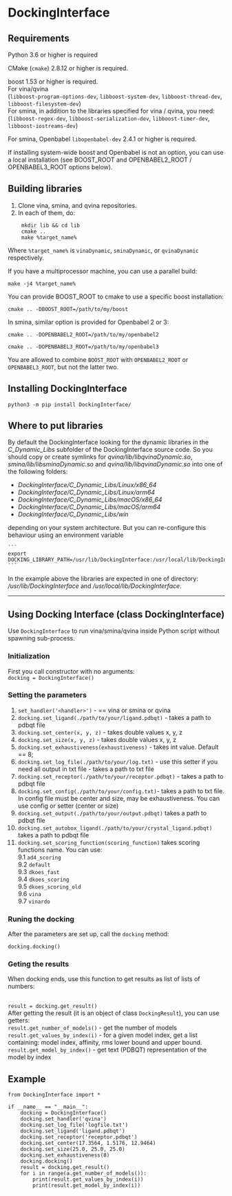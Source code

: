 # DockingInterface

## Requirements

Python 3.6 or higher is required

CMake (`cmake`) 2.8.12 or higher is required.

boost 1.53 or higher is required.
<br> For vina/qvina 
<br>(`libboost-program-options-dev`, `libboost-system-dev`, `libboost-thread-dev`, `libboost-filesystem-dev`)
<br> For smina, in addition to the libraries specified for vina / qvina, you need:
<br>(`libboost-regex-dev`, `libboost-serialization-dev`, `libboost-timer-dev`, `libboost-iostreams-dev`)

For smina, Openbabel `libopenbabel-dev` 2.4.1 or higher is required.

If installing system-wide boost and Openbabel is not an option, you can use a local installation (see BOOST_ROOT and OPENBABEL2_ROOT / OPENBABEL3_ROOT options below).


## Building libraries

1. Clone vina, smina, and qvina repositories.
2. In each of them, do:
   ```
    mkdir lib && cd lib
    cmake ..
    make %target_name%
   ```

Where `%target_name%` is `vinaDynamic`, `sminaDynamic`, or `qvinaDynamic` respectively.

If you have a multiprocessor machine, you can use a parallel build:

```make -j4 %target_name%```

You can provide BOOST_ROOT to cmake to use a specific boost installation:

```
cmake .. -DBOOST_ROOT=/path/to/my/boost
```

In smina, similar option is provided for Openbabel 2 or 3:

```
cmake .. -DOPENBABEL2_ROOT=/path/to/my/openbabel2
```

```
cmake .. -DOPENBABEL3_ROOT=/path/to/my/openbabel3
```

You are allowed to combine `BOOST_ROOT` with `OPENBABEL2_ROOT` or `OPENBABEL3_ROOT`,
but not the latter two.


## Installing DockingInterface

```
python3 -m pip install DockingInterface/
```


## Where to put libraries

By default the DockingInterface looking for the dynamic libraries in the *C_Dynamic_Libs* subfolder
of the DockingInterface source code. So you should copy or create symlinks for *qvina/lib/libqvinaDynamic.so*,
*smina/lib/libsminaDynamic.so* and *qvina/lib/libqvinaDynamic.so* into one of the following folders:

 - *DockingInterface/C_Dynamic_Libs/Linux/x86_64*
 - *DockingInterface/C_Dynamic_Libs/Linux/arm64*
 - *DockingInterface/C_Dynamic_Libs/macOS/x86_64*
 - *DockingInterface/C_Dynamic_Libs/macOS/arm64*
 - *DockingInterface/C_Dynamic_Libs/win*

depending on your system architecture. But you can re-configure this behaviour using an environment variable

    ```
    export DOCKING_LIBRARY_PATH=/usr/lib/DockingInterface:/usr/local/lib/DockingInterface
    ```

In the example above the libraries are expected in one of directory: */usr/lib/DockingInterface* and */usr/local/lib/DockingInterface*.


---

## Using Docking Interface (class DockingInterface)

Use `DockingInterface` to run vina/smina/qvina inside Python script without spawning sub-process.

### Initialization
First you call constructor with no arguments:
<br>```docking = DockingInterface()``` 

### Setting the parameters
1. ```set_handler('<handler>')``` - <handler> == vina or smina or qvina
2. ```docking.set_ligand(./path/to/your/ligand.pdbqt)``` - takes a path to pdbqt file
3. ```docking.set_center(x, y, z)``` - takes double values x, y, z
4. ```docking.set_size(x, y, z)``` - takes double values x, y, z
5. ```docking.set_exhaustiveness(exhaustiveness)``` - takes int value. Default == 8;
6. ```docking.set_log_file(./path/to/your/log.txt)``` - use this setter if you need all output in txt file - takes a path to txt file
7. ```docking.set_receptor(./path/to/your/receptor.pdbqt)``` - takes a path to pdbqt file
8. ```docking.set_config(./path/to/your/config.txt)```- takes a path to txt file. In config file must be center and size, may be exhaustiveness. You can use config or setter (center or size)
9. ```docking.set_output(./path/to/your/output.pdbqt)``` takes a path to pdbqt file
10. ```docking.set_autobox_ligand(./path/to/your/crystal_ligand.pdbqt)``` takes a path to pdbqt file
11. ```docking.set_scoring_function(scoring_function)``` takes scoring functions name. You can use:
   <br><t>9.1 ```ad4_scoring```
   <br><t>9.2 ```default```
   <br><t>9.3 ```dkoes_fast```
   <br><t>9.4 ```dkoes_scoring```
   <br><t>9.5 ```dkoes_scoring_old```
   <br><t>9.6 ```vina```
   <br><t>9.7 ```vinardo```
### Runing the docking
After the parameters are set up, call the `docking` method:

```docking.docking()```

### Geting the results
When docking ends, use this function to get results as list of lists of numbers:

<br>```result = docking.get_result()``` 
<br> After getting the result (it is an object of class `DockingResult`),
you can use getters:
<br> `result.get_number_of_models()` - get the number of models
<br> `result.get_values_by_index(i)` - for a given model index, get a list containing: model index, affinity, rms lower bound and upper bound.
<br> `result.get_model_by_index()` - get text (PDBQT) representation of the model by index

## Example
```
from DockingInterface import *

if __name__ == "__main__":
    docking = DockingInterface()
    docking.set_handler('qvina')
    docking.set_log_file('logfile.txt')
    docking.set_ligand('ligand.pdbqt')
    docking.set_receptor('receptor.pdbqt')
    docking.set_center(17.3564, 1.5176, 12.9464)
    docking.set_size(25.0, 25.0, 25.0)
    docking.set_exhaustiveness(8)
    docking.docking()
    result = docking.get_result()
    for i in range(a.get_number_of_models()):
        print(result.get_values_by_index(i))
        print(result.get_model_by_index(i))
```
